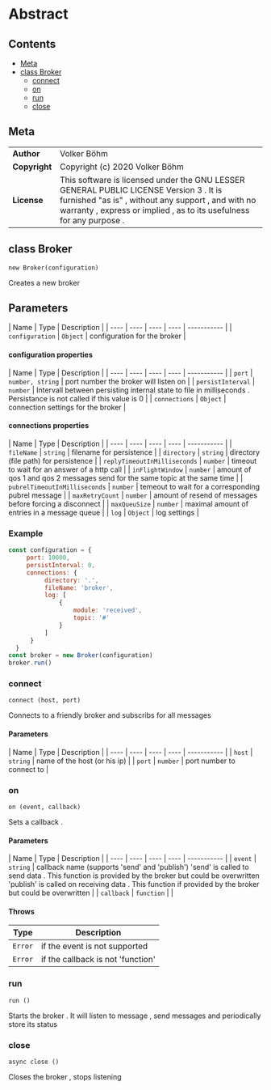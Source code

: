 <!-- This file is generated by jsmddoc version 0.1 -->

# Abstract

## Contents

- [Meta](#Meta)
- [class Broker](#class-Broker)
  - [connect](#connect)
  - [on](#on)
  - [run](#run)
  - [close](#close)

## Meta

| | |
| --- | --- |
| **Author** | Volker Böhm |
| **Copyright** | Copyright (c) 2020 Volker Böhm |
| **License** | This software is licensed under the GNU LESSER GENERAL PUBLIC LICENSE Version 3 . It is furnished "as is" , without any support , and with no warranty , express or implied , as to its usefulness for any purpose . |

## class Broker

`new Broker(configuration)`

Creates a new broker

## Parameters

| Name | Type | Description |
| ---- | ---- | ---- | ---- | ----------- |
| `configuration` | `Object` | configuration for the broker |

#### configuration properties

| Name | Type | Description |
| ---- | ---- | ---- | ---- | ----------- |
| `port` | `number, string` | port number the broker will listen on |
| `persistInterval` | `number` | Intervall between persisting internal state to file in milliseconds . Persistance is not called if this value is 0 |
| `connections` | `Object` | connection settings for the broker |

#### connections properties

| Name | Type | Description |
| ---- | ---- | ---- | ---- | ----------- |
| `fileName` | `string` | filename for persistence |
| `directory` | `string` | directory (file path) for persistence |
| `replyTimeoutInMilliseconds` | `number` | timeout to wait for an answer of a http call |
| `inFlightWindow` | `number` | amount of qos 1 and qos 2 messages send for the same topic at the same time |
| `pubrelTimeoutInMilliseconds` | `number` | temeout to wait for a corresponding pubrel message |
| `maxRetryCount` | `number` | amount of resend of messages before forcing a disconnect |
| `maxQueuSize` | `number` | maximal amount of entries in a message queue |
| `log` | `Object` | log settings |

### Example

```javascript
const configuration = {
     port: 10000,
     persistInterval: 0,
     connections: {
          directory: '.',
          fileName: 'broker',
          log: [
              {
                  module: 'received',
                  topic: '#'
              }
          ]
      }
  }
const broker = new Broker(configuration)
broker.run()
```

### connect

`connect (host, port)`

Connects to a friendly broker and subscribs for all messages

#### Parameters

| Name | Type | Description |
| ---- | ---- | ---- | ---- | ----------- |
| `host` | `string` | name of the host (or his ip) |
| `port` | `number` | port number to connect to |

### on

`on (event, callback)`

Sets a callback .

#### Parameters

| Name | Type | Description |
| ---- | ---- | ---- | ---- | ----------- |
| `event` | `string` | callback name (supports 'send' and 'publish') 'send' is called to send data . This function is provided by the broker but could be overwritten 'publish' is called on receiving data . This function if provided by the broker but could be overwritten |
| `callback` | `function` |  |

#### Throws

| Type | Description |
| ---- | ----------- |
| `Error` | if the event is not supported |
| `Error` | if the callback is not 'function' |

### run

`run ()`

Starts the broker . It will listen to message , send messages and periodically store its status

### close

`async close ()`

Closes the broker , stops listening

